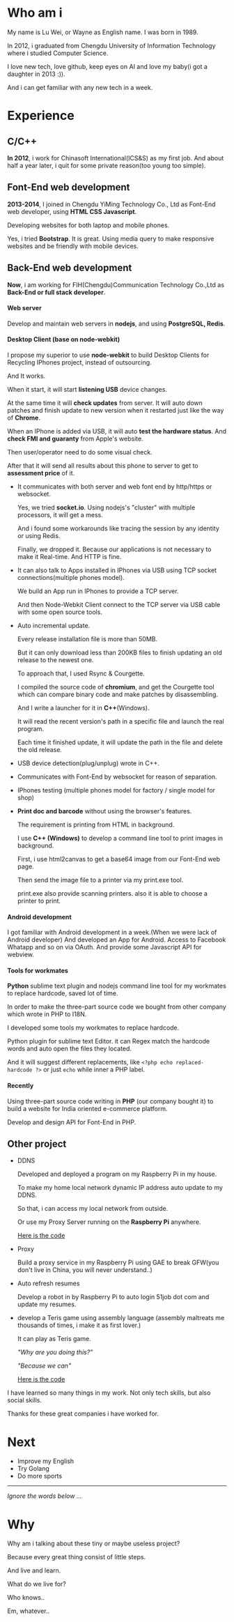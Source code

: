 # Who am i

My name is Lu Wei, or Wayne as English name. I was born in 1989.

In 2012, i graduated from Chengdu University of Information Technology where i studied Computer Science.

I love new tech, love github, keep eyes on AI and love my baby(i got a daughter in 2013 :)).

And i can get familiar with any new tech in a week.

# Experience

## C/C++

  **In 2012**, i work for Chinasoft International(ICS&S) as my first job.
  And about half a year later, i quit for some private reason(too young too simple).

## Font-End web development

  **2013-2014**, I joined in Chengdu YiMing Technology Co., Ltd as Font-End web developer, using **HTML CSS Javascript**.

  Developing websites for both laptop and mobile phones.

  Yes, i tried **Bootstrap**. It is great. Using media query to make responsive websites and be friendly with mobile devices.

## Back-End web development

  **Now**, i am working for FIH(Chengdu)Communication Technology Co.,Ltd as **Back-End or full stack developer**.

#### Web server

  Develop and maintain web servers in **nodejs**, and using **PostgreSQL, Redis**.

#### Desktop Client (base on node-webkit)
  I propose my superior to use **node-webkit** to build Desktop Clients for Recycling IPhones project, instead of outsourcing.

  And It works.

  When it start, it will start **listening USB** device changes.

  At the same time it will **check updates** from server.
  It will auto down patches and finish update to new version when it restarted just like the way of **Chrome**.

  When an IPhone is added via USB, it will auto **test the hardware status**.
  And **check FMI and guaranty** from Apple's website.

  Then user/operator need to do some visual check.

  After that it will send all results about this phone to server to get to **assessment price** of it.

  - It communicates with both server and web font end by http/https or websocket.

    Yes, we tried **socket.io**. Using nodejs's "cluster" with multiple processors, it will get a mess.

    And i found some workarounds like tracing the session by any identity or using Redis.

    Finally, we dropped it. Because our applications is not necessary to make it Real-time. And HTTP is fine.  

  - It can also talk to Apps installed in IPhones via USB using TCP socket connections(multiple phones model).

    We build an App run in IPhones to provide a TCP server.

    And then Node-Webkit Client connect to the TCP server via USB cable with some open source tools.

  - Auto incremental update.

    Every release installation file is more than 50MB.

    But it can only download less than 200KB files to finish updating an old release to the newest one.

    To approach that, I used Rsync & Courgette.

    I compiled the source code of **chromium**, and get the Courgette tool which can compare binary code and make patches by disassembling.

    And I write a launcher for it in **C++**(Windows).

    It will read the recent version's path in a specific file and launch the real program.

    Each time it finished update, it will update the path in the file and delete the old release.

  - USB device detection(plug/unplug) wrote in C++.

  - Communicates with Font-End by websocket for reason of separation.

  - IPhones testing (multiple phones model for factory / single model for shop)

  - **Print doc and barcode** without using the browser's features.

    The requirement is printing from HTML in background.

    I use **C++ (Windows)** to develop a command line tool to print images in background.

    First, i use html2canvas to get a base64 image from our Font-End web page.

    Then send the image file to a printer via my print.exe tool.

    print.exe also provide scanning printers. also it is able to choose a printer to print.

#### Android development

  I got familiar with Android development in a week.(When we were lack of Android developer)
  And developed an App for Android. Access to Facebook Whatapp and so on via OAuth.
  And provide some Javascript API for webview.

#### Tools for workmates

  **Python** sublime text plugin and nodejs command line tool for my workmates to replace hardcode, saved lot of time.

  In order to make the three-part source code we bought from other company which wrote in PHP to I18N.

  I developed some tools my workmates to replace hardcode.

  Python plugin for sublime text Editor. it can Regex match the hardcode words and auto open the files they located.

  And it will suggest different replacements, like `<?php echo replaced-hardcode ?>` or just `echo` while inner a PHP label.

#### Recently

  Using three-part source code writing in **PHP** (our company bought it) to build a website for India oriented e-commerce platform.

  Develop and design API for Font-End in PHP.

## Other project

- DDNS

  Developed and deployed a program on my Raspberry Pi in my house.

  To make my home local network dynamic IP address auto update to my DDNS.

  So that, i can access my local network from outside.

  Or use my Proxy Server running on the **Raspberry Pi** anywhere.

  [Here is the code](https://github.com/bestplay/ddnsAsync)

- Proxy

  Build a proxy service in my Raspberry Pi using GAE to break GFW(you don't live in China, you will never understand..)

- Auto refresh resumes

  Develop a robot in by Raspberry Pi to auto login 51job dot com and update my resumes.

- develop a Teris game using assembly language (assembly maltreats me thousands of times, i make it as first lover.)

  It can play as Teris game.

  *"Why are you doing this?"*

  *"Because we can"*

  [Here is the code](https://github.com/bestplay/myprj/blob/master/asm/tetris.asm)


I have learned so many things in my work. Not only tech skills, but also social skills.

Thanks for these great companies i have worked for.


# Next

- Improve my English
- Try Golang
- Do more sports

----------
*Ignore the words below ...*
# Why

Why am i talking about these tiny or maybe useless project?

Because every great thing consist of little steps.

And live and learn.

What do we live for?

Who knows..

Em, whatever..
